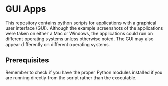 # GUI Apps

This repository contains python scripts for applications with a graphical user interface (GUI). Although the example screenshots of the applications were taken on either a Mac or Windows, the applications could run on different operating systems unless otherwise noted. The GUI may also appear differently on different operating systems.

## Prerequisites

Remember to check if you have the proper Python modules installed if you are running directly from the script rather than the executable.
